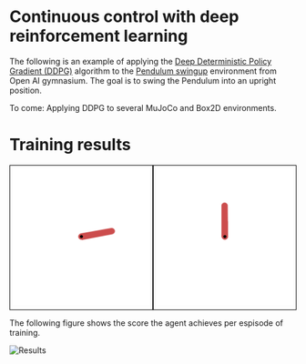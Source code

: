 # Continuous control with deep reinforcement learning
The following is an example of applying the [Deep Deterministic Policy Gradient (DDPG)](https://arxiv.org/pdf/1509.02971.pdf) algorithm to the [Pendulum swingup](https://www.gymlibrary.dev/environments/classic_control/pendulum/) environment from Open AI gymnasium. The goal is to swing the Pendulum into an upright position.

To come: Applying DDPG to several MuJoCo and Box2D environments. 

# Training results

<div style="display: flex;">
  <div style="border: 1px solid black; padding: 5px;">
    <img src="Pendulum_results/run20.gif" alt="Image 1" style="max-width: 100%;">
  </div>
  <div style="border: 1px solid black; padding: 5px;">
    <img src="Pendulum_results/run40.gif" alt="Image 2" style="max-width: 100%;">
  </div>
</div>

The following figure shows the score the agent achieves per espisode of training.

![Results](https://github.com/MattZackey/Deep-Deterministic-Policy-Gradient/blob/main/Training%20results.png?raw=true) 
